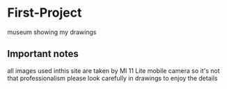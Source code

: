# First-Project
museum showing my drawings

## Important notes
all images used inthis site are taken by MI 11 Lite mobile camera so it's not that professionalism
please look carefully in drawings to enjoy the details
